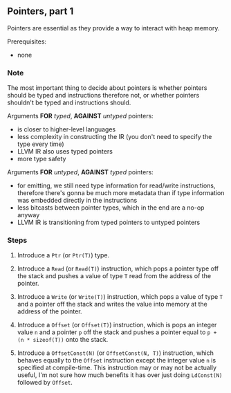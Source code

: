 ## Pointers, part 1

Pointers are essential as they provide a way to interact with heap memory.

Prerequisites:
- none

### Note
The most important thing to decide about pointers is whether
pointers should be typed and instructions therefore not,
or whether pointers shouldn't be typed and instructions should.

Arguments **FOR** *typed*, **AGAINST** *untyped* pointers:
- is closer to higher-level languages
- less complexity in constructing the IR (you don't need to specify the type every time)
- LLVM IR also uses typed pointers
- more type safety

Arguments **FOR** *untyped*, **AGAINST** *typed* pointers:
- for emitting, we still need type information for read/write instructions,
therefore there's gonna be much more metadata than if type
information was embedded directly in the instructions
- less bitcasts between pointer types, which in the end are a no-op anyway
- LLVM IR is transitioning from typed pointers to untyped pointers

### Steps

1. Introduce a `Ptr` (or `Ptr(T)`) type.

2. Introduce a `Read` (or `Read(T)`) instruction, which pops a pointer type off the stack
and pushes a value of type `T` read from the address of the pointer.

3. Introduce a `Write` (or `Write(T)`) instruction, which pops a value of type `T` and a pointer off
the stack and writes the value into memory at the address of the pointer.

4. Introduce a `Offset` (or `Offset(T)`) instruction, which is pops an integer value `n` and a pointer `p`
off the stack and pushes a pointer equal to `p + (n * sizeof(T))` onto the stack.

5. Introduce a `OffsetConst(N)` (or `OffsetConst(N, T)`) instruction, which behaves equally to the `Offset`
instruction except the integer value `n` is specified at compile-time.
This instruction may or may not be actually useful, I'm not sure how much benefits it has over just doing `LdConst(N)` followed by `Offset`.